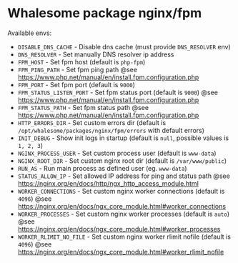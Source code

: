 # Whalesome package nginx/fpm

Available envs:
- `DISABLE_DNS_CACHE` - Disable dns cache (must provide `DNS_RESOLVER` env)
- `DNS_RESOLVER` - Set manually DNS resolver ip address
- `FPM_HOST` - Set fpm host (default is `php-fpm`)
- `FPM_PING_PATH` - Set fpm ping path @see https://www.php.net/manual/en/install.fpm.configuration.php
- `FPM_PORT` - Set fpm port (default is `9000`)
- `FPM_STATUS_LISTEN_PORT` - Set fpm status port (default is `9000`) @see https://www.php.net/manual/en/install.fpm.configuration.php
- `FPM_STATUS_PATH` - Set fpm status path @see https://www.php.net/manual/en/install.fpm.configuration.php
- `HTTP_ERRORS_DIR` - Set custom errors dir (default is `/opt/whalesome/packages/nginx/fpm/errors` with default errors)
- `INIT_DEBUG` - Show init logs in startup (default is `null`, possible values is `1, 2, 3`)
- `NGINX_PROCESS_USER` - Set custom process user (default is `www-data`)
- `NGINX_ROOT_DIR` - Set custom nginx root dir (default is `/var/www/public`)
- `RUN_AS` - Run main process as defined user (eg. `www-data`)
- `STATUS_ALLOW_IP` - Set allowed IP address for ping and status path @see https://nginx.org/en/docs/http/ngx_http_access_module.html
- `WORKER_CONNECTIONS` - Set custom nginx worker connections (default is `4096`) @see https://nginx.org/en/docs/ngx_core_module.html#worker_connections
- `WORKER_PROCESSES` - Set custom nginx worker processes (default is `auto`) @see https://nginx.org/en/docs/ngx_core_module.html#worker_processes
- `WORKER_RLIMIT_NO_FILE` - Set custom nginx worker rlimit nofile (default is `4096`) @see https://nginx.org/en/docs/ngx_core_module.html#worker_rlimit_nofile

